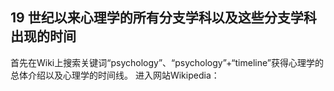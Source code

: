 ## 19 世纪以来心理学的所有分支学科以及这些分支学科出现的时间

首先在Wiki上搜索关键词“psychology”、“psychology”+“timeline”获得心理学的总体介绍以及心理学的时间线。
进入网站Wikipedia：



<!--stackedit_data:
eyJoaXN0b3J5IjpbNTk1MTAzNjIyLC0yMDg4NzQ2NjEyLDEyNj
k2OTExMDZdfQ==
-->